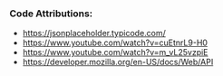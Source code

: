 ### Code Attributions:

- https://jsonplaceholder.typicode.com/
- https://www.youtube.com/watch?v=cuEtnrL9-H0
- https://www.youtube.com/watch?v=m_vL25vzpiE
- https://developer.mozilla.org/en-US/docs/Web/API
